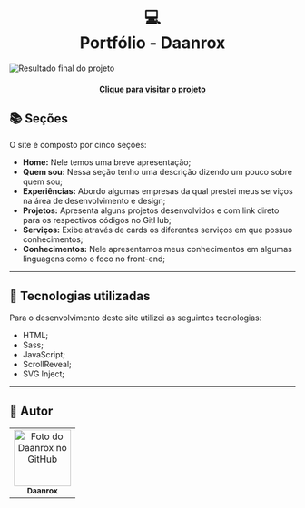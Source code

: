 <h1 align="center">
  💻<br>Portfólio - Daanrox
</h1>

![Resultado final do projeto](aqui)

<h4 align="center"><a href="https://www.daanrox.com/">Clique para visitar o projeto</a></h4>

## 📚 Seções

O site é composto por cinco seções:

- **Home:** Nele temos uma breve apresentação;
- **Quem sou:** Nessa seção tenho uma descrição dizendo um pouco sobre quem sou;
- **Experiências:** Abordo algumas empresas da qual prestei meus serviços na área de desenvolvimento e design;
- **Projetos:** Apresenta alguns projetos desenvolvidos e com link direto para os respectivos códigos no GitHub;
- **Serviços:** Exibe através de cards os diferentes serviços em que possuo conhecimentos;
- **Conhecimentos:** Nele apresentamos meus conhecimentos em algumas linguagens como o foco no front-end;

---

## 💼 Tecnologias utilizadas

Para o desenvolvimento deste site utilizei as seguintes tecnologias:

- HTML;
- Sass;
- JavaScript;
- ScrollReveal;
- SVG Inject;

---

<h2>🦄 Autor</h2>

<table>
  <tr>
    <td align="center">
      <a href="https://github.com/daanrox">
        <img src="https://avatars.githubusercontent.com/u/61848908?v=4" width="100px;" alt="Foto do Daanrox no GitHub"/><br>
        <sub>
          <b>Daanrox</b>
        </sub>
      </a>
    </td>
  </tr>
</table>
